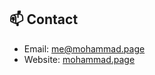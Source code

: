 ## 📫 Contact
- Email: [me@mohammad.page](mailto:me@mohammad.page)
- Website: [mohammad.page](https://mohammad.page)
